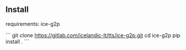 


## Install

requirements: ice-g2p

´´´
git clone https://gitlab.com/icelandic-lt/tts/ice-g2p.git
cd ice-g2p
pip install .
´´´